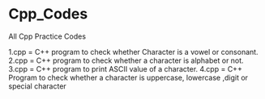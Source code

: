 # Cpp_Codes
 All Cpp Practice Codes

1.cpp = C++ program to check whether Character is a vowel or consonant.
2.cpp = C++ program to check whether a character is alphabet or not.
3.cpp = C++ program to print ASCII value of a character.
4.cpp = C++ Program to check whether a character is uppercase, lowercase ,digit or special character
